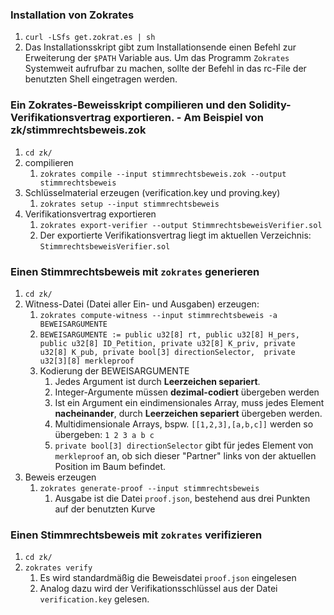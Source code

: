 ### Installation von Zokrates
1. `curl -LSfs get.zokrat.es | sh`
2. Das Installationsskript gibt zum Installationsende einen Befehl zur Erweiterung der `$PATH` Variable aus. Um das Programm `Zokrates` Systemweit aufrufbar zu machen, sollte der Befehl in das rc-File der benutzten Shell eingetragen werden.

### Ein Zokrates-Beweisskript compilieren und den Solidity-Verifikationsvertrag exportieren. - Am Beispiel von zk/stimmrechtsbeweis.zok
1. `cd zk/`
2. compilieren
    1. `zokrates compile --input stimmrechtsbeweis.zok --output stimmrechtsbeweis`
3. Schlüsselmaterial erzeugen (verification.key und proving.key)
    1. `zokrates setup --input stimmrechtsbeweis`
4. Verifikationsvertrag exportieren
    1. `zokrates export-verifier --output StimmrechtsbeweisVerifier.sol`
    2. Der exportierte Verifikationsvertrag liegt im aktuellen Verzeichnis: `StimmrechtsbeweisVerifier.sol`

### Einen Stimmrechtsbeweis mit `zokrates` generieren
1. `cd zk/`
2. Witness-Datei (Datei aller Ein- und Ausgaben) erzeugen:
    1.  `zokrates compute-witness --input stimmrechtsbeweis -a BEWEISARGUMENTE`
    2.  `BEWEISARGUMENTE := public u32[8] rt, public u32[8] H_pers, public u32[8] ID_Petition, private u32[8] K_priv, private u32[8] K_pub, private bool[3] directionSelector,  private u32[3][8] merkleproof`
    3. Kodierung der BEWEISARGUMENTE
        1.  Jedes Argument ist durch **Leerzeichen separiert**. 
        2.  Integer-Argumente müssen **dezimal-codiert** übergeben werden
        3.  Ist ein Argument ein eindimensionales Array,  muss jedes Element **nacheinander**, durch **Leerzeichen separiert** übergeben werden.
        4.  Multidimensionale Arrays, bspw.  `[[1,2,3],[a,b,c]]` werden so übergeben: `1 2 3 a b c`
        5.  `private bool[3] directionSelector` gibt für jedes Element von `merkleproof` an, ob sich dieser "Partner" links von der aktuellen Position im Baum befindet.
3. Beweis erzeugen
    1. `zokrates generate-proof --input stimmrechtsbeweis`
        1. Ausgabe ist die Datei `proof.json`, bestehend aus drei Punkten auf der benutzten Kurve

### Einen Stimmrechtsbeweis mit `zokrates` verifizieren
1. `cd zk/`
2. `zokrates verify`
    1. Es wird standardmäßig die Beweisdatei `proof.json` eingelesen
    2. Analog dazu wird der Verifikationsschlüssel aus der Datei `verification.key` gelesen.
